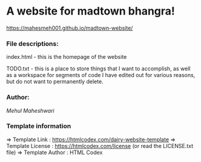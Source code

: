 # A website for madtown bhangra!
https://mahesmeh001.github.io/madtown-website/

### File descriptions:
index.html - this is the homepage of the website

TODO.txt - this is a place to store things that I want to accomplish, as well as a workspace for segments of code I have
edited out for various reasons, but do not want to permanently delete.

### Author:
*Mehul Maheshwari*

### Template information
  =>  Template Link    : https://htmlcodex.com/dairy-website-template
  =>  Template License : https://htmlcodex.com/license (or read the LICENSE.txt file)
  =>  Template Author  : HTML Codex
